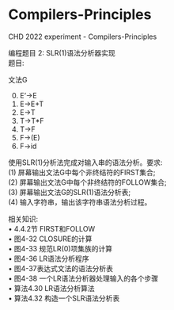 # Compilers-Principles
CHD 2022 experiment - Compilers-Principles


编程题目 2: SLR(1)语法分析器实现  
题目:

文法G

0. E’->E
1. E->E+T
2. E->T
3. T->T*F
4. T->F
5. F->(E)
6. F->id

使用SLR(1)分析法完成对输入串的语法分析。要求:  
(1) 屏幕输出文法G中每个非终结符的FIRST集合;  
(2) 屏幕输出文法G中每个非终结符的FOLLOW集合;  
(3) 屏幕输出文法G的SLR(1)语法分析表;  
(4) 输入字符串，输出该字符串语法分析过程。  

相关知识:  
• 4.4.2节 FIRST和FOLLOW  
• 图4-32 CLOSURE的计算  
• 图4-33 规范LR(0)项集族的计算  
• 图4-36 LR语法分析程序  
• 图4-37表达式文法的语法分析表  
• 图4-38 一个LR语法分析器处理输入的各个步骤  
• 算法4.30 LR语法分析算法  
• 算法4.32 构造一个SLR语法分析表

